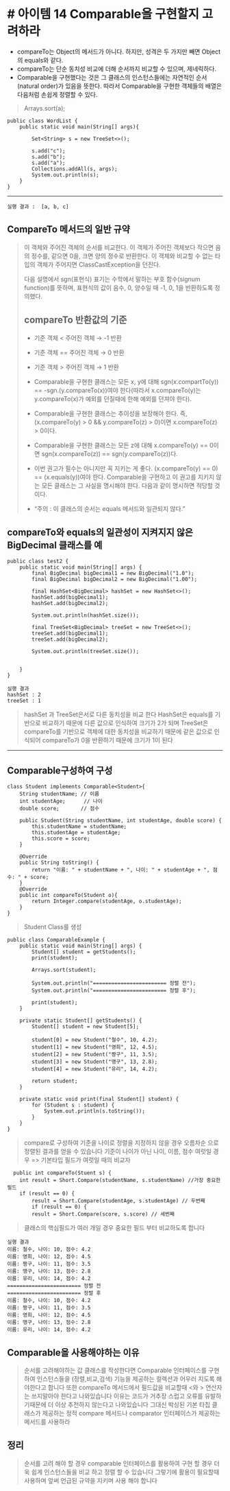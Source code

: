 # # 아이템 14 Comparable을 구현할지 고려하라 

* compareTo는 Object의 메서드가 아니다. 하지만, 성격은 두 가지만 빼면 Object의 equals와 같다.
* compareTo는 단순 동치성 비교에 더해 순서까지 비교할 수 있으며, 제네릭하다.
* Comparable을 구현했다는 것은 그 클래스의 인스턴스들에는 자연적인 순서(natural order)가 있음을 뜻한다. 
 따라서 Comparable을 구현한 객체들의 배열은 다음처럼 손쉽게 정렬할 수 있다.
> Arrays.sort(a);


```
public class WordList {
    public static void main(String[] args){

        Set<String> s = new TreeSet<>();

        s.add("c");
        s.add("b");
        s.add("a");
        Collections.addAll(s, args);
        System.out.println(s);
    }
}
```
----
```
실행 결과 :  [a, b, c]
```
## CompareTo 메서드의 일반 규약
> 이 객체와 주어진 객체의 순서를 비교한다. 이 객체가 주어진 객체보다 작으면 음의 정수를, 같으면 0을, 크면 양의 정수로 반환한다. 이 객체와 비교할 수 없는 타입의 객체가 주어지면 ClassCastException을 던진다.
> 
> 다음 설명에서 sgn(표현식) 표기는 수학에서 말하는 부호 함수(signum function)를 뜻하며, 표현식의 값이 음수, 0, 양수일 때 -1, 0, 1을 반환하도록 정의했다.
> ## compareTo 반환값의 기준 
> * 기준 객체 < 주어진 객체 → -1 반환
> * 기준 객체 == 주어진 객체 → 0 반환
> * 기준 객체 > 주어진 객체 → 1 반환
> 
> * Comparable을 구현한 클래스는 모든 x, y에 대해 sgn(x.compartTo(y)) == -sgn.(y.compareTo(x))여야 한다(따라서 x.compareTo(y)는 y.compareTo(x)가 예외를 던질때에 한해 예외를 던져야 한다).
>
> * Comparable을 구현한 클래스는 추이성을 보장해야 한다. 즉, (x.compareTo(y) > 0 && y.compareTo(z) > 0)이면 x.compareTo(z) > 0이다.
> * Comparable을 구현한 클래스는 모든 z에 대해 x.compareTo(y) == 0이면 sgn(x.compareTo(z)) == sgn(y.compareTo(z))다.
> * 이번 권고가 필수는 아니지만 꼭 지키는 게 좋다. (x.compareTo(y) == 0) == (x.equals(y))여야 한다. Comparable을 구현하고 이 권고를 지키지 않는 모든 클래스는 그 사실을 명시해야 한다. 다음과 같이 명시하면 적당할 것이다.
> * “주의 : 이 클래스의 순서는 equals 메서드와 일관되지 않다.”
## compareTo와 equals의 일관성이 지켜지지 않은 BigDecimal 클래스를 예
```
public class test2 {
    public static void main(String[] args) {
        final BigDecimal bigDecimal1 = new BigDecimal("1.0");
        final BigDecimal bigDecimal2 = new BigDecimal("1.00");

        final HashSet<BigDecimal> hashSet = new HashSet<>();
        hashSet.add(bigDecimal1);
        hashSet.add(bigDecimal2);

        System.out.println(hashSet.size());

        final TreeSet<BigDecimal> treeSet = new TreeSet<>();
        treeSet.add(bigDecimal1);
        treeSet.add(bigDecimal2);

        System.out.println(treeSet.size());


    }
}

```

```
실행 결과
hashSet : 2
treeSet : 1
```
> hashSet 과 TreeSet은서로 다른 동치성을 비교 한다 
> HashSet은 equals를 기반으로 비교하기 때문에 다른 값으로 인식하여 크기가 2가 되며
> TreeSet은 compareTo를 기반으로 객체에 대한 동치성을 비교하기 때문에 같은 값으로 인식되어 compareTo가 0을 반환하기 때문에 크기가 1이 된다
----
## Comparable구성하여 구성
```
class Student implements Comparable<Student>{
    String studentName; // 이름
    int studentAge;      // 나이
    double score;       // 점수

    public Student(String studentName, int studentAge, double score) {
        this.studentName = studentName;
        this.studentAge = studentAge;
        this.score = score;
    }

    @Override
    public String toString() {
        return "이름: " + studentName + ", 나이: " + studentAge + ", 점수: " + score;
    }
    @Override
    public int compareTo(Student o){
        return Integer.compare(studentAge, o.studentAge);
    }
}
```
> Student Class를 생성
```
public class ComparableExample {
    public static void main(String[] args) {
        Student[] student = getStudents();
        print(student);

        Arrays.sort(student);

        System.out.println("======================== 정렬 전");
        System.out.println("======================== 정렬 후");

        print(student);
    }

    private static Student[] getStudents() {
        Student[] student = new Student[5];

        student[0] = new Student("철수", 10, 4.2);
        student[1] = new Student("영희", 12, 4.5);
        student[2] = new Student("짱구", 11, 3.5);
        student[3] = new Student("맹구", 13, 2.8);
        student[4] = new Student("유리", 14, 4.2);

        return student;
    }

    private static void print(final Student[] student) {
        for (Student s : student) {
            System.out.println(s.toString());
        }
    }
}

```
> compare로 구성하여 기준을 나이로 정렬을 지정하지 않을 경우 오름차순 으로 정렬된 결과를 얻을 수 있습니다
> 기준이 나이가 아닌 나이, 이름, 점수 여럿일 경우 => 기본타입 필드가 여럿일 때의 비교자
```
  public int compareTo(Stuent s) {
    int result = Short.Compare(studentName, s.studentName) //가장 중요한 필드
    if (result == 0) {
        result = Short.Compare(studentAge, s.studentAge) // 두번째
        if (result == 0) {
        result = Short.Compare(score, s.score) // 세번째
```
> 클래스의 핵심필드가 여러 개일 경우 중요한 필드 부터 비교하도록 합니다 
```
실행 결과
이름: 철수, 나이: 10, 점수: 4.2
이름: 영희, 나이: 12, 점수: 4.5
이름: 짱구, 나이: 11, 점수: 3.5
이름: 맹구, 나이: 13, 점수: 2.8
이름: 유리, 나이: 14, 점수: 4.2
======================== 정렬 전
======================== 정렬 후
이름: 철수, 나이: 10, 점수: 4.2
이름: 짱구, 나이: 11, 점수: 3.5
이름: 영희, 나이: 12, 점수: 4.5
이름: 맹구, 나이: 13, 점수: 2.8
이름: 유리, 나이: 14, 점수: 4.2
```
## Comparable을 사용해야하는 이유
> 순서를 고려해야하는 값 클래스를 작성한다면 Comparable 인터페이스를 구현하여 인스턴스들을 (정렬,비교,검색) 기능을 제공하는
> 컬렉션과 어우러 지도록 해야한다고 합니다
> 또한 compareTo 메서드에서 필드값을 비교할때 <와 > 연산자는 쓰지말아야 한다고 나와있습니다
> 이유는 코드가 거추장 스럽고 오류를 유발하기때문에 더 이상 추천하지 않는다고 나와있습니다
> 그대신 박싱된 기본 타칩 클래스가 제공하는 정적 compare 메서드나 comparator 인터페이스가 제공하는 메서드를 사용하라

## 정리
> 순서를 고려 해야 할 경우 comparable 인터페이스를 활용하여 구현 할 경우 
> 더욱 쉽게 인스턴스들을 비교 하고 정렬 할 수 있습니다
> 그렇기에 활용이 필요할때 사용하며 앞써 언급된 규약을 지키며 사용 해야 합니다

